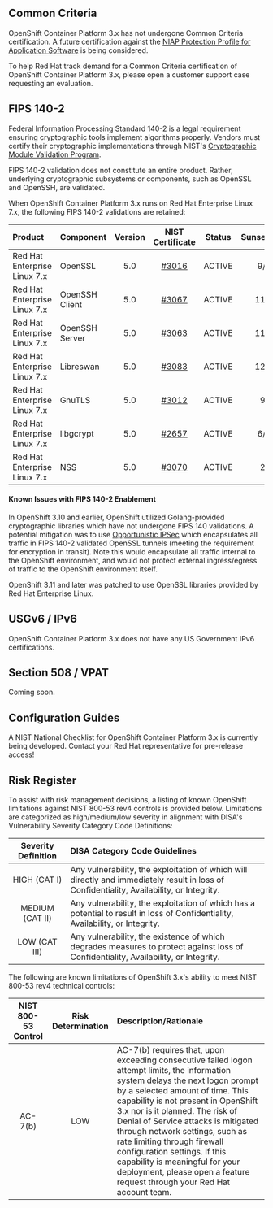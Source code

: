 ## Common Criteria
OpenShift Container Platform 3.x has not undergone Common Criteria certification. A future certification
against the [NIAP Protection Profile for Application Software](https://www.niap-ccevs.org/Profile/Info.cfm?PPID=394&id=394) is being considered.

To help Red Hat track demand for a Common Criteria certification of OpenShift Container Platform 3.x, please open a
customer support case requesting an evaluation.

## FIPS 140-2
Federal Information Processing Standard 140-2 is a legal requirement ensuring cryptographic tools implement algorithms properly. Vendors must certify their cryptographic implementations through NIST's [Cryptographic Module Validation Program](https://csrc.nist.gov/Projects/Cryptographic-Module-Validation-Program).

FIPS 140-2 validation does not constitute an entire product. Rather, underlying cryptographic
subsystems or components, such as OpenSSL and OpenSSH, are validated. 

When OpenShift Container Platform 3.x runs on Red Hat Enterprise Linux 7.x, the following FIPS 140-2 validations
are retained:

| Product | Component | Version | NIST Certificate | Status | Sunset/Expiration? |
|:--------|:----------|:-------:|:----------------:|:------:|:------------------:|
| Red Hat Enterprise Linux 7.x | OpenSSL | 5.0 | [#3016](https://csrc.nist.gov/Projects/Cryptographic-Module-Validation-Program/Certificate/3016) | <span class="usa-label-big">ACTIVE</span> | 9/14/2022 |
| Red Hat Enterprise Linux 7.x | OpenSSH Client | 5.0 | [#3067](https://csrc.nist.gov/Projects/Cryptographic-Module-Validation-Program/Certificate/3067) | <span class="usa-label-big">ACTIVE</span> | 11/26/2022 |
| Red Hat Enterprise Linux 7.x | OpenSSH Server | 5.0 | [#3063](https://csrc.nist.gov/Projects/Cryptographic-Module-Validation-Program/Certificate/3063) | <span class="usa-label-big">ACTIVE</span> | 11/13/2022 |
| Red Hat Enterprise Linux 7.x | Libreswan | 5.0 | [#3083](https://csrc.nist.gov/Projects/Cryptographic-Module-Validation-Program/Certificate/3083) | <span class="usa-label-big">ACTIVE</span> | 12/18/2022 |
| Red Hat Enterprise Linux 7.x | GnuTLS | 5.0 | [#3012](https://csrc.nist.gov/Projects/Cryptographic-Module-Validation-Program/Certificate/3012) | <span class="usa-label-big">ACTIVE</span> | 9/7/2022 |
| Red Hat Enterprise Linux 7.x | libgcrypt | 5.0 | [#2657](https://csrc.nist.gov/Projects/Cryptographic-Module-Validation-Program/Certificate/2657) | <span class="usa-label-big">ACTIVE</span> | 6/12/2021 |
| Red Hat Enterprise Linux 7.x | NSS | 5.0 | [#3070](https://csrc.nist.gov/Projects/Cryptographic-Module-Validation-Program/Certificate/3070) | <span class="usa-label-big">ACTIVE</span> | 2/7/2023 |

#### Known Issues with FIPS 140-2 Enablement
In OpenShift 3.10 and earlier, OpenShift utilized Golang-provided cryptographic libraries which have not undergone FIPS 140 validations. A potential mitigation was to use [Opportunistic IPSec](https://docs.openshift.com/container-platform/3.10/admin_guide/ipsec.html) which encapsulates all traffic in FIPS 140-2 validated OpenSSL tunnels (meeting the requirement for encryption in transit). Note this would encapsulate all traffic internal to the OpenShift environment, and would not protect external ingress/egress of traffic to the OpenShift environment itself.

OpenShift 3.11 and later was patched to use OpenSSL libraries provided by Red Hat Enterprise Linux.

## USGv6 / IPv6
OpenShift Container Platform 3.x does not have any US Government IPv6 certifications.

## Section 508 / VPAT
Coming soon.

## Configuration Guides
A NIST National Checklist for OpenShift Container Platform 3.x is currently being developed. Contact your Red Hat
representative for pre-release access!

## Risk Register
To assist with risk management decisions, a listing of known OpenShift limitations against NIST 800-53 rev4 controls is provided below. Limitations are categorized as high/medium/low severity in alignment with DISA's Vulnerability Severity Category Code Definitions:

| Severity Definition | DISA Category Code Guidelines |
|:---------------:|:------------------------------|
| HIGH (CAT I) | Any vulnerability, the exploitation of which will directly and immediately result in loss of Confidentiality, Availability, or Integrity.|
| MEDIUM (CAT II) | Any vulnerability, the exploitation of which has a potential to result in loss of Confidentiality, Availability, or Integrity.|
| LOW (CAT III) | Any vulnerability, the existence of which degrades measures to protect against loss of Confidentiality, Availability, or Integrity.|

The following are known limitations of OpenShift 3.x's ability to meet NIST 800-53 rev4 technical controls:

| NIST 800-53 Control | Risk Determination | Description/Rationale |
|:-------------------:|:------------------:|:---------------------------|
| AC-7(b) | LOW | AC-7(b) requires that, upon exceeding consecutive failed logon attempt limits, the information system delays the next logon prompt by a selected amount of time. This capability is not present in OpenShift 3.x nor is it planned. The risk of Denial of Service attacks is mitigated through network settings, such as rate limiting through firewall configuration settings. If this capability is meaningful for your deployment, please open a feature request through your Red Hat account team.|
